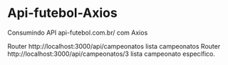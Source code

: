 # Api-futebol-Axios
Consumindo API api-futebol.com.br/ com Axios

Router http://localhost:3000/api/campeonatos lista campeonatos
Router http://localhost:3000/api/campeonatos/3 lista campeonato específico.
